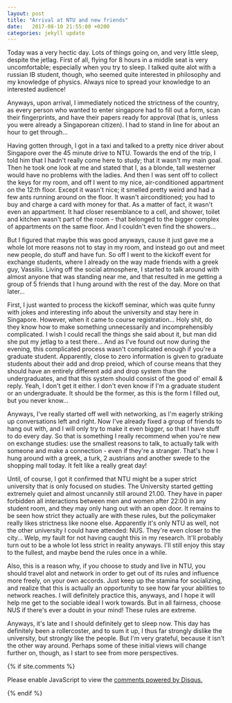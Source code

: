 ```yaml
---
layout: post
title: "Arrival at NTU and new friends"
date:   2017-08-10 21:55:00 +0200
categories: jekyll update
---
```


Today was a very hectic day. Lots of things going on, and very little sleep, despite the jetlag.
First of all, flying for 8 hours in a middle seat is very uncomfortable; especially when you try to sleep. I talked quite alot with a russian IB student, though, who seemed quite interested in philosophy and my knowledge of physics. Always nice to spread your knowledge to an interested audience!

Anyways, upon arrival, I immediately noticed the strictness of the country, as every person who wanted to enter singapore had to fill out a form, scan their fingerprints, and have their papers ready for approval (that is, unless you were already a Singaporean citizen). I had to stand in line for about an hour to get through...

Having gotten through, I got in a taxi and talked to a pretty nice driver about Singapore over the 45 minute drive to NTU. Towards the end of the trip, I told him that I hadn't really come here to study; that it wasn't my main goal. Then he took one look at me and stated that I, as a blonde, tall westerner would have no problems with the ladies. And then I was sent off to collect the keys for my room, and off I went to my nice, air-conditioned appartment on the 12:th floor. Except it wasn't nice; it smelled pretty weird and had a few ants running around on the floor. It wasn't airconditioned; you had to buy and charge a card with money for that. As a matter of fact, it wasn't even an appartment. It had closer resemblance to a cell, and shower, toilet and kitchen wasn't part of the room - that belonged to the bigger complex of appartments on the same floor. And I couldn't even find the showers...

But I figured that maybe this was good anyways, cause it just gave me a whole lot more reasons not to stay in my room, and instead go out and meet new people, do stuff and have fun. So off I went to the kickoff event for exchange students, where I already on the way made friends with a greek guy, Vassilis. Living off the social atmosphere, I started to talk around with almost anyone that was standing near me, and that resulted in me getting a group of 5 friends that I hung around with the rest of the day. More on that later...

First, I just wanted to process the kickoff seminar, which was quite funny with jokes and interesting info about the university and stay here in Singapore. However, when it came to course registration... Holy shit, do they know how to make something unnecessarily and incomprehensibly complicated. I wish I could recall the things she said about it, but man did she put my jetlag to a test there... And as I've found out now during the evening, this complicated process wasn't complicated enough if you're a graduate student. Apparently, close to zero information is given to graduate students about their add and drop preiod, which of course means that they should have an entirely different add and drop system than the undergraduates, and that this system should consist of the good ol' email & reply. Yeah, I don't get it either. I don't even know if I'm a graduate student or an undergraduate. It should be the former, as this is the form I filled out, but you never know...

Anyways, I've really started off well with networking, as I'm eagerly striking up conversations left and right. Now I've already fixed a group of friends to hang out with, and I will only try to make it even bigger, so that I have stuff to do every day. So that is something I really recommend when you're new on exchange studies: use the smallest reasons to talk, to actually talk with someone and make a connection - even if they're a stranger. That's how I hung around with a greek, a turk, 2 austrians and another swede to the shopping mall today. It felt like a really great day!

Until, of course, I got it confirmed that NTU might be a super strict university that is only focused on studies. The University started getting extremely quiet and almost uncannily still around 21.00. They have in paper forbidden all interactions between men and women after 22:00 in any student room, and they may only hang out with an open door. It remains to be seen how strict they actually are with these rules, but the policymaker really likes strictness like noone else. Apparently it's only NTU as well, not the other university I could have attended: NUS. They're even closer to the city... Welp, my fault for not having caught this in my research. It'll probably turn out to be a whole lot less strict in reality anyways. I'll still enjoy this stay to the fullest, and maybe bend the rules once in a while.

Also, this is a reason why, if you choose to study and live in NTU, you should travel alot and network in order to get out of its rules and influence more freely, on your own accords. Just keep up the stamina for socializing, and realize that this is actually an opportunity to see how far your abilities to network reaches. I will definitely practice this, anyways, and I hope it will help me get to the sociable ideal I work towards. But in all fairness, choose NUS if there's ever a doubt in your mind! These rules are extreme.

Anyways, it's late and I should definitely get to sleep now. This day has definitely been a rollercoster, and to sum it up, I thus far strongly dislike the university, but strongly like the people. But I'm very grateful, because it isn't the other way around. Perhaps some of these initial views will change further on, though, as I start to see from more perspectives.

{% if site.comments %}
<div id="disqus_thread"></div>
<script>

/**
*  RECOMMENDED CONFIGURATION VARIABLES: EDIT AND UNCOMMENT THE SECTION BELOW TO INSERT DYNAMIC VALUES FROM YOUR PLATFORM OR CMS.
*  LEARN WHY DEFINING THESE VARIABLES IS IMPORTANT: https://disqus.com/admin/universalcode/#configuration-variables*/

var disqus_config = function () {
this.page.url = page.url;  // Replace PAGE_URL with your page's canonical URL variable
this.page.identifier = page.url; // Replace PAGE_IDENTIFIER with your page's unique identifier variable
};

(function() { // DON'T EDIT BELOW THIS LINE
var d = document, s = d.createElement('script');
s.src = 'https://https-aforslow-github-io.disqus.com/embed.js';
s.setAttribute('data-timestamp', +new Date());
(d.head || d.body).appendChild(s);
})();
</script>
<noscript>Please enable JavaScript to view the <a href="https://disqus.com/?ref_noscript">comments powered by Disqus.</a></noscript>

{% endif %}

